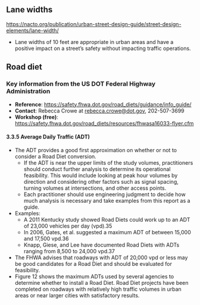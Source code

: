 ## Lane widths
https://nacto.org/publication/urban-street-design-guide/street-design-elements/lane-width/
- Lane widths of 10 feet are appropriate in urban areas and have a positive impact on a street’s safety without impacting traffic operations.


## Road diet

### Key information from the US DOT Federal Highway Administration
- **Reference**: https://safety.fhwa.dot.gov/road_diets/guidance/info_guide/
- **Contact**: Rebecca Crowe at rebecca.crowe@dot.gov, 202-507-3699
- **Workshop (free)**: https://safety.fhwa.dot.gov/road_diets/resources/fhwasa16033-flyer.cfm

#### 3.3.5 Average Daily Traffic (ADT)
- The ADT provides a good first approximation on whether or not to consider a Road Diet conversion. 
   - If the ADT is near the upper limits of the study volumes, practitioners should conduct further analysis to determine its operational feasibility. This would include looking at peak hour volumes by direction and considering other factors such as signal spacing, turning volumes at intersections, and other access points. 
   - Each practitioner should use engineering judgment to decide how much analysis is necessary and take examples from this report as a guide.
- Examples:
   - A 2011 Kentucky study showed Road Diets could work up to an ADT of 23,000 vehicles per day (vpd).35
   - In 2006, Gates, et al. suggested a maximum ADT of between 15,000 and 17,500 vpd.36
   - Knapp, Giese, and Lee have documented Road Diets with ADTs ranging from 8,500 to 24,000 vpd.37 
- The FHWA advises that roadways with ADT of 20,000 vpd or less may be good candidates for a Road Diet and should be evaluated for feasibility. 
- Figure 12 shows the maximum ADTs used by several agencies to determine whether to install a Road Diet. Road Diet projects have been completed on roadways with relatively high traffic volumes in urban areas or near larger cities with satisfactory results.
